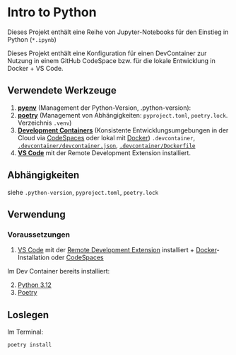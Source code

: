 # Intro to Python

Dieses Projekt enthält eine Reihe von Jupyter-Notebooks für den Einstieg in Python (`*.ipynb`)

Dieses Projekt enthält eine Konfiguration für einen DevContainer zur Nutzung in einem GitHub CodeSpace bzw. für die lokale Entwicklung in Docker + VS Code.


## Verwendete Werkzeuge

1. **[pyenv]()** (Management der Python-Version, .python-version): 
2. **[poetry]()** (Management von Abhängigkeiten: `pyproject.toml`, `poetry.lock`. Verzeichnis `.venv`)
3. **[Development Containers](https://containers.dev/)** (Konsistente Entwicklungsumgebungen in der Cloud via [CodeSpaces](https://github.com/features/codespaces) oder lokal mit [Docker](https://www.docker.com/products/docker-desktop/)) `.devcontainer`, [`.devcontainer/devcontainer.json`](./.devcontainer/devcontainer.json), [`.devcontainer/Dockerfile`](./.devcontainer/Dockerfile) 
4. **[VS Code](https://code.visualstudio.com/)** mit der Remote Development Extension installiert. 

## Abhängigkeiten

siehe `.python-version`, `pyproject.toml`, `poetry.lock`

## Verwendung

### Voraussetzungen


1. [VS Code](https://code.visualstudio.com/) mit der [Remote Development Extension](https://marketplace.visualstudio.com/items?itemName=ms-vscode-remote.vscode-remote-extensionpack) installiert + [Docker](https://www.docker.com/products/docker-desktop/)-Installation oder [CodeSpaces](https://github.com/features/codespaces)

Im Dev Container bereits installiert:

2. [Python 3.12](https://www.python.org/) 
3. [Poetry](https://python-poetry.org/docs/)

## Loslegen

Im Terminal:

```shell
poetry install